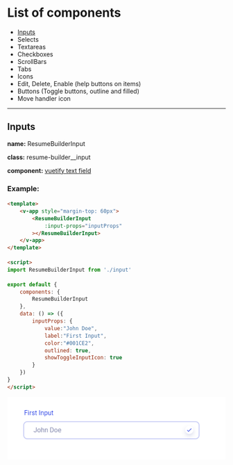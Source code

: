 # List of components

* [Inputs](#Inputs)
* Selects
* Textareas
* Checkboxes
* ScrollBars
* Tabs
* Icons
* Edit, Delete, Enable (help buttons on items)
* Buttons (Toggle buttons, outline and filled)
* Move handler icon
---

## Inputs

**name:** ResumeBuilderInput

**class:** resume-builder__input

**component:** [vuetify text field](https://vuetifyjs.com/en/components/text-fields/)

### Example:

```html
<template>
    <v-app style="margin-top: 60px">
        <ResumeBuilderInput
            :input-props="inputProps"
        ></ResumeBuilderInput>
    </v-app>
</template>

<script>
import ResumeBuilderInput from './input'

export default {
    components: {
        ResumeBuilderInput
    },
    data: () => ({
        inputProps: {
            value:"John Doe",
            label:"First Input",
            color:"#001CE2",
            outlined: true,
            showToggleInputIcon: true
        }
    })
}
</script>
```

![input image](https://github.com/A-Marzouk/civ/blob/resume-builder-components/resources/js/components/resume_builder/components/utils/assets/input.png "Input Demo Image")
